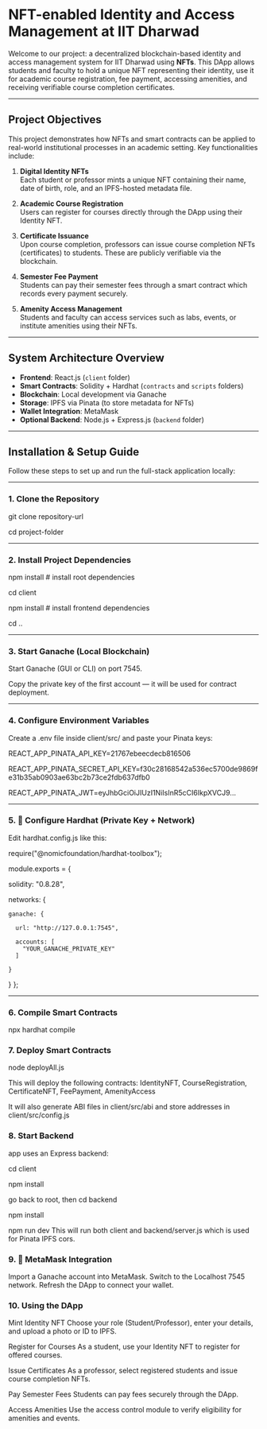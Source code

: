 # NFT-enabled Identity and Access Management at IIT Dharwad

Welcome to our project: a decentralized blockchain-based identity and access management system for IIT Dharwad using **NFTs**. This DApp allows students and faculty to hold a unique NFT representing their identity, use it for academic course registration, fee payment, accessing amenities, and receiving verifiable course completion certificates.

---

## Project Objectives

This project demonstrates how NFTs and smart contracts can be applied to real-world institutional processes in an academic setting. Key functionalities include:

1. **Digital Identity NFTs**  
   Each student or professor mints a unique NFT containing their name, date of birth, role, and an IPFS-hosted metadata file.

2. **Academic Course Registration**  
   Users can register for courses directly through the DApp using their Identity NFT.

3. **Certificate Issuance**  
   Upon course completion, professors can issue course completion NFTs (certificates) to students. These are publicly verifiable via the blockchain.

4. **Semester Fee Payment**  
   Students can pay their semester fees through a smart contract which records every payment securely.

5. **Amenity Access Management**  
   Students and faculty can access services such as labs, events, or institute amenities using their NFTs.

---

## System Architecture Overview

- **Frontend**: React.js (`client` folder)
- **Smart Contracts**: Solidity + Hardhat (`contracts` and `scripts` folders)
- **Blockchain**: Local development via Ganache
- **Storage**: IPFS via Pinata (to store metadata for NFTs)
- **Wallet Integration**: MetaMask
- **Optional Backend**: Node.js + Express.js (`backend` folder)

---

## Installation & Setup Guide

Follow these steps to set up and run the full-stack application locally:

---

### 1. Clone the Repository
git clone repository-url

cd project-folder

--- 

### 2. Install Project Dependencies
npm install          # install root dependencies

cd client

npm install          # install frontend dependencies

cd ..

---
### 3. Start Ganache (Local Blockchain)
Start Ganache (GUI or CLI) on port 7545.

Copy the private key of the first account — it will be used for contract deployment.

---
### 4. Configure Environment Variables
Create a .env file inside client/src/ and paste your Pinata keys:

REACT_APP_PINATA_API_KEY=21767ebeecdecb816506

REACT_APP_PINATA_SECRET_API_KEY=f30c28168542a536ec5700de9869fe31b35ab0903ae63bc2b73ce2fdb637dfb0

REACT_APP_PINATA_JWT=eyJhbGciOiJIUzI1NiIsInR5cCI6IkpXVCJ9...

---
### 5. 🔧 Configure Hardhat (Private Key + Network)
Edit hardhat.config.js like this:

require("@nomicfoundation/hardhat-toolbox");

module.exports = {

  solidity: "0.8.28",

  networks: {

    ganache: {

      url: "http://127.0.0.1:7545",

      accounts: [
        "YOUR_GANACHE_PRIVATE_KEY"
      ]

    }

  }
};

---
### 6. Compile Smart Contracts
npx hardhat compile

### 7. Deploy Smart Contracts
node deployAll.js

This will deploy the following contracts:
IdentityNFT,
CourseRegistration,
CertificateNFT,
FeePayment,
AmenityAccess

It will also generate ABI files in client/src/abi and store addresses in client/src/config.js

### 8. Start Backend
app uses an Express backend:

cd client

npm install

go back to root, then 
cd backend

npm install

npm run dev 
This will run both client and backend/server.js which is used for Pinata IPFS cors.

### 9. 🦊 MetaMask Integration
Import a Ganache account into MetaMask.
Switch to the Localhost 7545 network.
Refresh the DApp to connect your wallet.

### 10. Using the DApp
Mint Identity NFT
Choose your role (Student/Professor), enter your details, and upload a photo or ID to IPFS.

Register for Courses
As a student, use your Identity NFT to register for offered courses.

Issue Certificates
As a professor, select registered students and issue course completion NFTs.

Pay Semester Fees
Students can pay fees securely through the DApp.

Access Amenities
Use the access control module to verify eligibility for amenities and events.